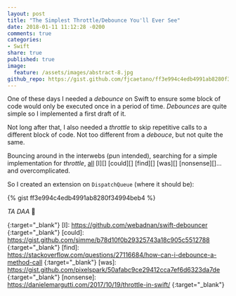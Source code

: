 ```yaml
---
layout: post
title: "The Simplest Throttle/Debounce You'll Ever See"
date: 2018-01-11 11:12:28 -0200
comments: true
categories:
- Swift
share: true
published: true
image:
  feature: /assets/images/abstract-8.jpg
github_repo: https://gist.github.com/fjcaetano/ff3e994c4edb4991ab8280f34994beb4
---
```


One of these days I needed a _debounce_ on Swift to ensure some block of code
would only be executed once in a period of time. _Debounces_ are quite simple so
I implemented a first draft of it.

Not long after that, I also needed a _throttle_ to skip repetitive calls to a
different block of code. Not too different from a _debouce_, but not quite the
same.

<!-- more -->

Bouncing around in the interwebs (pun intended), searching for a simple
implementation for _throttle_, [all][] [I][] [could][] [find][] [was][]
[nonsense][]... and
overcomplicated.

So I created an extension on `DispatchQueue` (where it should be):

{% gist ff3e994c4edb4991ab8280f34994beb4 %}

_TA DAA_ 🎉

<!-- LINKS -->

[all]: https://gist.github.com/AndreyPanov/f3c9ccdf1afc99b07d919c3f119b4d9b
{:target="\_blank"}
[I]: https://github.com/webadnan/swift-debouncer
{:target="\_blank"}
[could]: https://gist.github.com/simme/b78d10f0b29325743a18c905c5512788
{:target="\_blank"}
[find]: https://stackoverflow.com/questions/27116684/how-can-i-debounce-a-method-call
{:target="\_blank"}
[was]: https://gist.github.com/pixelspark/50afabc9ce29412cca7ef6d6323da7de
{:target="\_blank"}
[nonsense]: https://danielemargutti.com/2017/10/19/throttle-in-swift/
{:target="\_blank"}
